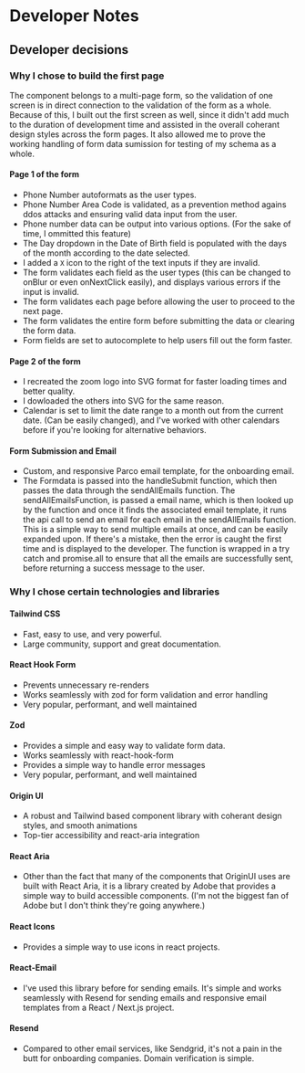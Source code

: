 # Developer Notes

## Developer decisions

### Why I chose to build the first page

The component belongs to a multi-page form, so the validation of one screen is in direct connection to the validation of the form as a whole. Because of this, I built out the first screen as well, since it didn't add much to the duration of development time and assisted in the overall coherant design styles across the form pages. It also allowed me to prove the working handling of form data sumission for testing of my schema as a whole.

#### Page 1 of the form

-   Phone Number autoformats as the user types.
-   Phone Number Area Code is validated, as a prevention method agains ddos attacks and ensuring valid data input from the user.
-   Phone number data can be output into various options. (For the sake of time, I ommitted this feature)
-   The Day dropdown in the Date of Birth field is populated with the days of the month according to the date selected.
-   I added a `X` icon to the right of the text inputs if they are invalid.
-   The form validates each field as the user types (this can be changed to onBlur or even onNextClick easily), and displays various errors if the input is invalid.
-   The form validates each page before allowing the user to proceed to the next page.
-   The form validates the entire form before submitting the data or clearing the form data.
-   Form fields are set to autocomplete to help users fill out the form faster.

#### Page 2 of the form

-   I recreated the zoom logo into SVG format for faster loading times and better quality.
-   I dowloaded the others into SVG for the same reason.
-   Calendar is set to limit the date range to a month out from the current date. (Can be easily changed), and I've worked with other calendars before if you're looking for alternative behaviors.

#### Form Submission and Email

-   Custom, and responsive Parco email template, for the onboarding email.
-   The Formdata is passed into the handleSubmit function, which then passes the data through the sendAllEmails function. The sendAllEmailsFunction, is passed a email name, which is then looked up by the function and once it finds the associated email template, it runs the api call to send an email for each email in the sendAllEmails function. This is a simple way to send multiple emails at once, and can be easily expanded upon. If there's a mistake, then the error is caught the first time and is displayed to the developer. The function is wrapped in a try catch and promise.all to ensure that all the emails are successfully sent, before returning a success message to the user.

### Why I chose certain technologies and libraries

#### Tailwind CSS

-   Fast, easy to use, and very powerful.
-   Large community, support and great documentation.

#### React Hook Form

-   Prevents unnecessary re-renders
-   Works seamlessly with zod for form validation and error handling
-   Very popular, performant, and well maintained

#### Zod

-   Provides a simple and easy way to validate form data.
-   Works seamlessly with react-hook-form
-   Provides a simple way to handle error messages
-   Very popular, performant, and well maintained

#### Origin UI

-   A robust and Tailwind based component library with coherant design styles, and smooth animations
-   Top-tier accessibility and react-aria integration

#### React Aria

-   Other than the fact that many of the components that OriginUI uses are built with React Aria, it is a library created by Adobe that provides a simple way to build accessible components. (I'm not the biggest fan of Adobe but I don't think they're going anywhere.)

#### React Icons

-   Provides a simple way to use icons in react projects.

#### React-Email

-   I've used this library before for sending emails. It's simple and works seamlessly with Resend for sending emails and responsive email templates from a React / Next.js project.

#### Resend

-   Compared to other email services, like Sendgrid, it's not a pain in the butt for onboarding companies. Domain verification is simple.
